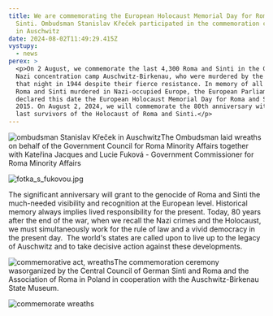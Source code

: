```yaml
---
title: We are commemorating the European Holocaust Memorial Day for Roma and
  Sinti. Ombudsman Stanislav Křeček participated in the commemoration ceremony
  in Auschwitz
date: 2024-08-02T11:49:29.415Z
vystupy:
  - news
perex: >
  <p>On 2 August, we commemorate the last 4,300 Roma and Sinti in the German
  Nazi concentration camp Auschwitz-Birkenau, who were murdered by the SS on
  that night in 1944 despite their fierce resistance. In memory of all 500,000
  Roma and Sinti murdered in Nazi-occupied Europe, the European Parliament
  declared this date the European Holocaust Memorial Day for Roma and Sinti in
  2015. On August 2, 2024, we will commemorate the 80th anniversary with the
  last survivors of the Holocaust of Roma and Sinti.</p>
---
```

<p><img alt="ombudsman Stanislav Křeček in Auschwitz" src="https://www.ochrance.cz/en/aktualne/we_are_commemorating_the_european_holocaust_memorial_day_for_roma_and_sinti-_ombudsman_stanislav_krecek_participated_in_the_commemoration_ceremony_in_auschwitz/4.jpg" />The Ombudsman laid wreaths on behalf of the Government Council for Roma Minority Affairs together with Kateřina Jacques and Lucie Fuková - Government Commissioner for Roma Minority Affairs&nbsp;</p>

<p><img alt="fotka_s_fukovou.jpg" src="https://www.ochrance.cz/en/aktualne/we_are_commemorating_the_european_holocaust_memorial_day_for_roma_and_sinti-_ombudsman_stanislav_krecek_participated_in_the_commemoration_ceremony_in_auschwitz/fotka_s_fukovou.jpg" /></p>

<p>The significant anniversary will grant to the genocide of Roma and Sinti the much-needed visibility and recognition at the European level. Historical memory always implies lived responsibility for the present. Today, 80 years after the end of the war, when we recall the Nazi crimes and the Holocaust, we must simultaneously work for the rule of law and a vivid democracy in the present day.&nbsp; The world&#39;s states are called upon to live up to the legacy of Auschwitz and to take decisive action against these developments.</p>

<p><img alt="commemorative act, wreaths" src="https://www.ochrance.cz/en/aktualne/we_are_commemorating_the_european_holocaust_memorial_day_for_roma_and_sinti-_ombudsman_stanislav_krecek_participated_in_the_commemoration_ceremony_in_auschwitz/2.jpg" />The commemoration ceremony wasorganized by the Central Council of German Sinti and Roma and the Association of Roma in Poland in cooperation with the Auschwitz-Birkenau State Museum.</p>

<p><img alt="commemorate wreaths" src="https://www.ochrance.cz/en/aktualne/we_are_commemorating_the_european_holocaust_memorial_day_for_roma_and_sinti-_ombudsman_stanislav_krecek_participated_in_the_commemoration_ceremony_in_auschwitz/vence.jpg" /></p>
